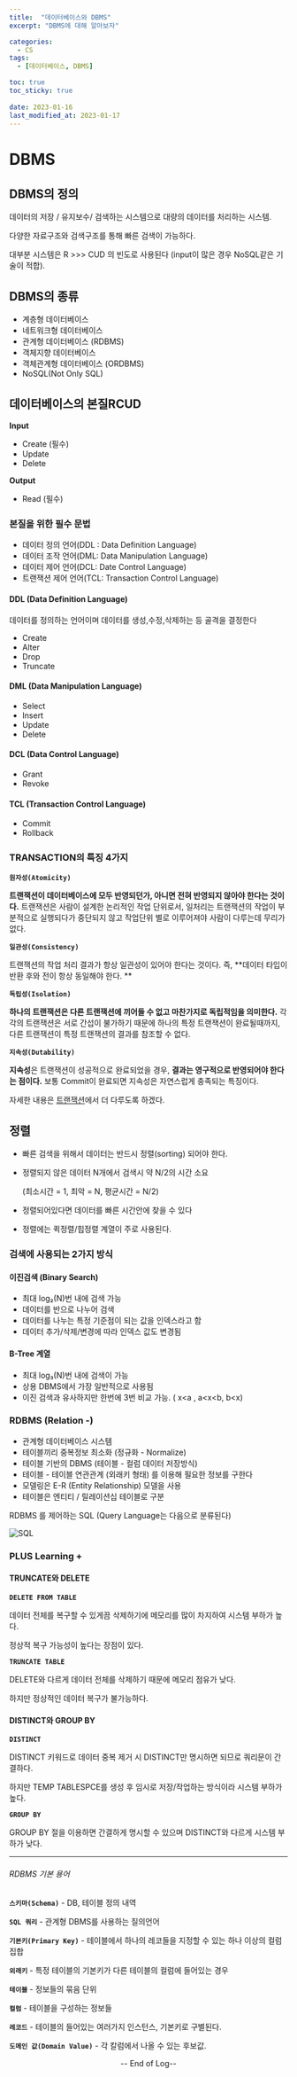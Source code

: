 ```yaml
---
title:  "데이터베이스와 DBMS" 
excerpt: "DBMS에 대해 알아보자"

categories:
  - CS
tags:
  - [데이터베이스, DBMS]

toc: true
toc_sticky: true
 
date: 2023-01-16
last_modified_at: 2023-01-17
---
```




# DBMS

## DBMS의 정의

데이터의 저장 / 유지보수/ 검색하는 시스템으로 대량의 데이터를 처리하는 시스템.

다양한 자료구조와 검색구조를 통해 빠른 검색이 가능하다.

대부분 시스템은 R >>> CUD 의 빈도로 사용된다 (input이 많은 경우 NoSQL같은 기술이 적합).



## DBMS의 종류

- 계층형 데이터베이스 
- 네트워크형 데이터베이스
- 관계형 데이터베이스 (RDBMS)
- 객체지향 데이터베이스
- 객체관계형 데이터베이스 (ORDBMS)
- NoSQL(Not Only SQL)





## 데이터베이스의 본질RCUD

**Input**

- Create (필수)
- Update
- Delete

**Output**

- Read (필수)





### 본질을 위한 필수 문법

- 데이터 정의 언어(DDL : Data Definition Language)
- 데이터 조작 언어(DML: Data Manipulation Language)
- 데이터 제어 언어(DCL: Date Control Language)
- 트랜잭션 제어 언어(TCL: Transaction Control Language)

#### DDL (Data Definition Language)

데이터를 정의하는 언어이며 데이터를 생성,수정,삭제하는 등 골격을 결정한다

- Create
- Alter
- Drop
- Truncate

#### DML (Data Manipulation Language)

- Select
- Insert
- Update
- Delete

#### DCL (Data Control Language)

- Grant
- Revoke

#### TCL (Transaction Control Language)

- Commit
- Rollback





### TRANSACTION의 특징 4가지



 **`원자성(Atomicity)`**

**트랜잭션이 데이터베이스에 모두 반영되던가, 아니면 전혀 반영되지 않아야 한다는 것이다.** 트랜잭션은 사람이 설계한 논리적인 작업 단위로서, 일처리는 트랜잭션의 작업이 부분적으로 실행되다가 중단되지 않고 작업단위 별로 이루어져야 사람이 다루는데 무리가 없다.



 **`일관성(Consistency)`**

트랜잭션의 작업 처리 결과가 항상 일관성이 있어야 한다는 것이다. 즉, **데이터 타입이 반환 후와 전이 항상 동일해야 한다. **



 **`독립성(Isolation)`**

**하나의 트랜잭션은 다른 트랜잭션에 끼어들 수 없고 마찬가지로 독립적임을 의미한다.** 각각의 트랜잭션은 서로 간섭이 불가하기 때문에 하나의 특정 트랜잭션이 완료될때까지, 다른 트랜잭션이 특정 트랜잭션의 결과를 참조할 수 없다.



 **`지속성(Dutability)`**

**지속성**은 트랜잭션이 성공적으로 완료되었을 경우, **결과는 영구적으로 반영되어야 한다는 점이다.** 보통 Commit이 완료되면 지속성은 자연스럽게 충족되는 특징이다.





자세한 내용은 [트랜잭션](https://parxism.github.io/cs/Transaction/)에서 더 다루도록 하겠다.







## 정렬

- 빠른 검색을 위해서 데이터는 반드시 정렬(sorting) 되어야 한다.

- 정렬되지 않은 데이터 N개에서 검색시 약 N/2의 시간 소요

  (최소시간 = 1, 최악 = N, 평균시간 = N/2)

- 정렬되어있다면 데이터를 빠른 시간안에 찾을 수 있다

- 정렬에는 퀵정렬/힙정렬 계열이 주로 사용된다.





### 검색에 사용되는 2가지 방식

#### 이진검색 (Binary Search)

- 최대 log₂(N)번 내에 검색 가능
- 데이터를 반으로 나누어 검색
- 데이터를 나누는 특정 기준점이 되는 값을 인덱스라고 함
- 데이터 추가/삭제/변경에 따라 인덱스 값도 변경됨

#### B-Tree 계열

- 최대 log₃(N)번 내에 검색이 가능
- 상용 DBMS에서 가장 일반적으로 사용됨
- 이진 검색과 유사하지만 한번에 3번 비교 가능. ( x<a , a<x<b, b<x)







### RDBMS (Relation -)

- 관계형 데이터베이스 시스템
- 테이블끼리 중복정보 최소화 (정규화 - Normalize)
- 테이블 기반의 DBMS (테이블 - 컬럼 데이터 저장방식)
- 테이블 - 테이블 연관관계 (외래키 형태) 를 이용해 필요한 정보를 구한다
- 모델링은 E-R (Entity Relationship) 모델을 사용
- 테이블은 엔티티 / 릴레이션십 테이블로 구분



RDBMS 를 제어하는 SQL (Query Language는 다음으로 분류된다)

![SQL](parxism.github.io\assets\images\CS-DBMS\SQL.png)





### PLUS Learning +

#### TRUNCATE와 DELETE



 **`DELETE FROM TABLE`**

데이터 전체를 복구할 수 있게끔 삭제하기에 메모리를 많이 차지하여 시스템 부하가 높다. 

정상적 복구 가능성이 높다는 장점이 있다.



 **`TRUNCATE TABLE`**

DELETE와 다르게 데이터 전체를 삭제하기 때문에 메모리 점유가 낮다. 

하지만 정상적인 데이터 복구가 불가능하다.

#### DISTINCT와 GROUP BY



 **`DISTINCT`**

DISTINCT 키워드로 데이터 중복 제거 시 DISTINCT만 명시하면 되므로 쿼리문이 간결하다. 

하지만 TEMP TABLESPCE를 생성 후 임시로 저장/작업하는 방식이라 시스템 부하가 높다.



 **`GROUP BY`**

GROUP BY 절을 이용하면 간결하게 명시할 수 있으며 DISTINCT와 다르게 시스템 부하가 낮다.





------

###### RDBMS 기본 용어

**`스키마(Schema)`** - DB, 테이블 정의 내역

**`SQL 쿼리`**   - 관계형 DBMS를 사용하는 질의언어

**`기본키(Primary Key)`** - 테이블에서 하나의 레코들을 지정할 수 있는 하나 이상의 컬럼집합

**`외래키`** - 특정 테이블의 기본키가 다른 테이블의 컬럼에 들어있는 경우

**`테이블`** - 정보들의 묶음 단위

**`컬럼`** - 테이블을 구성하는 정보들

**`레코드`** - 테이블의 들어있는 여러가지 인스턴스, 기본키로 구별된다.

**`도메인 값(Domain Value)`** - 각 칼럼에서 나올 수 있는 후보값.



<center> -- End of Log--  </center>

